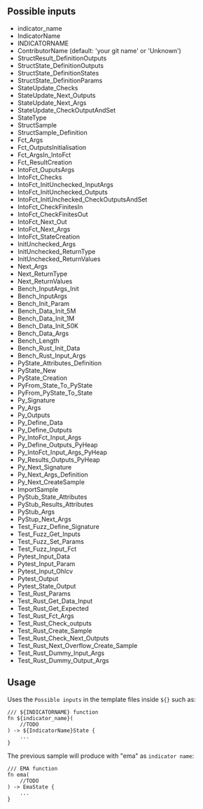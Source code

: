 Possible inputs
---
- indicator_name
- IndicatorName
- INDICATORNAME
- ContributorName (default: 'your git name' or 'Unknown')
- StructResult_DefinitionOutputs
- StructState_DefinitionOutputs
- StructState_DefinitionStates
- StructState_DefinitionParams
- StateUpdate_Checks
- StateUpdate_Next_Outputs
- StateUpdate_Next_Args
- StateUpdate_CheckOutputAndSet
- StateType
- StructSample
- StructSample_Definition
- Fct_Args
- Fct_OutputsInitialisation
- Fct_ArgsIn_IntoFct
- Fct_ResultCreation
- IntoFct_OuputsArgs
- IntoFct_Checks
- IntoFct_InitUnchecked_InputArgs
- IntoFct_InitUnchecked_Outputs
- IntoFct_InitUnchecked_CheckOutputsAndSet
- IntoFct_CheckFinitesIn
- IntoFct_CheckFinitesOut
- IntoFct_Next_Out
- IntoFct_Next_Args
- IntoFct_StateCreation
- InitUnchecked_Args
- InitUnchecked_ReturnType
- InitUnchecked_ReturnValues
- Next_Args
- Next_ReturnType
- Next_ReturnValues
- Bench_InputArgs_Init
- Bench_InputArgs
- Bench_Init_Param
- Bench_Data_Init_5M
- Bench_Data_Init_1M
- Bench_Data_Init_50K
- Bench_Data_Args
- Bench_Length
- Bench_Rust_Init_Data
- Bench_Rust_Input_Args
- PyState_Attributes_Definition
- PyState_New
- PyState_Creation
- PyFrom_State_To_PyState
- PyFrom_PyState_To_State
- Py_Signature
- Py_Args
- Py_Outputs
- Py_Define_Data
- Py_Define_Outputs
- Py_IntoFct_Input_Args
- Py_Define_Outputs_PyHeap
- Py_IntoFct_Input_Args_PyHeap
- Py_Results_Outputs_PyHeap
- Py_Next_Signature
- Py_Next_Args_Definition
- Py_Next_CreateSample
- ImportSample
- PyStub_State_Attributes
- PyStub_Results_Attributes
- PyStub_Args
- PyStup_Next_Args
- Test_Fuzz_Define_Signature
- Test_Fuzz_Get_Inputs
- Test_Fuzz_Set_Params
- Test_Fuzz_Input_Fct
- Pytest_Input_Data
- Pytest_Input_Param
- Pytest_Input_Ohlcv
- Pytest_Output
- Pytest_State_Output
- Test_Rust_Params
- Test_Rust_Get_Data_Input
- Test_Rust_Get_Expected
- Test_Rust_Fct_Args
- Test_Rust_Check_outputs
- Test_Rust_Create_Sample
- Test_Rust_Check_Next_Outputs
- Test_Rust_Next_Overflow_Create_Sample
- Test_Rust_Dummy_Input_Args
- Test_Rust_Dummy_Output_Args

Usage
---

Uses the `Possible inputs` in the template files inside `${}` such as:

```
/// ${INDICATORNAME} function
fn ${indicator_name}(
    //TODO
) -> ${IndicatorName}State {
    ...
}
```

The previous sample will produce with "ema" as `indicator name`:
```
/// EMA function
fn ema(
    //TODO
) -> EmaState {
    ...
}
```
